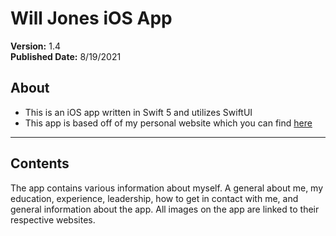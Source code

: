 # Will Jones iOS App
**Version:** 1.4 <br />
**Published Date:** 8/19/2021

About
------------------
- This is an iOS app written in Swift 5 and utilizes SwiftUI
- This app is based off of my personal website which you can find [here](https://chiefwithcolorfulshoes.com)
--------

Contents
-------
The app contains various information about myself. A general about me, my education, experience, leadership, how to get in contact with me, and general information about the app. All images on the app are linked to their respective websites.
